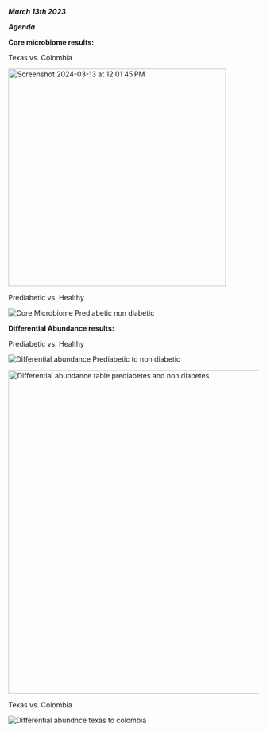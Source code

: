 
_**March 13th 2023**_

***Agenda***

**Core microbiome results:**

Texas vs. Colombia

<img width="438" alt="Screenshot 2024-03-13 at 12 01 45 PM" src="https://github.com/loujainbilal/MICB475_Team4/assets/159101482/cc3f7ca9-be0c-45f9-8ea0-d4b3edef3b65">

Prediabetic vs. Healthy

![Core Microbiome Prediabetic non diabetic](https://github.com/loujainbilal/MICB475_Team4/assets/159101482/aec5a10a-db57-46e7-95db-d2fbb6a853f1)


**Differential Abundance results:**

Prediabetic vs. Healthy

![Differential abundance Prediabetic to non diabetic](https://github.com/loujainbilal/MICB475_Team4/assets/159101482/a2fe0179-4324-41a9-8cb3-2527209efd5f)

<img width="651" alt="Differential abundance table prediabetes and non diabetes" src="https://github.com/loujainbilal/MICB475_Team4/assets/159101482/eebf2a4b-38e5-42f5-9e11-589e14be6771">

Texas vs. Colombia 

![Differential abundnce texas to colombia](https://github.com/loujainbilal/MICB475_Team4/assets/159101482/2c7f873d-4b15-4101-8c07-5781c4de9103)






